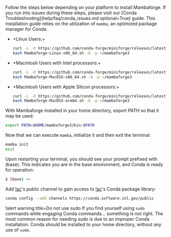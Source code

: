 
Follow the steps below depending on your platform to install Mambaforge. If you run into issues
during these steps, please visit our [Conda Troubleshooting](help/faq/conda_issues.md optional=True)
guide. This installation guide relies on the utilization of `mamba`, an optimized package manager
for Conda.

- +Linux Users:+

  ```bash
  curl -L -O https://github.com/conda-forge/miniforge/releases/latest/download/Mambaforge-Linux-x86_64.sh
  bash Mambaforge-Linux-x86_64.sh -b -p ~/mambaforge3
  ```

- +Macintosh Users with Intel processors:+

  ```bash
  curl -L -O https://github.com/conda-forge/miniforge/releases/latest/download/Mambaforge-MacOSX-x86_64.sh
  bash Mambaforge-MacOSX-x86_64.sh -b -p ~/mambaforge3
  ```

- +Macintosh Users with Apple Silicon processors:+

  ```bash
  curl -L -O https://github.com/conda-forge/miniforge/releases/latest/download/Mambaforge-MacOSX-arm64.sh
  bash Mambaforge-MacOSX-arm64.sh -b -p ~/mambaforge3
  ```

With Mambaforge installed in your home directory, export PATH so that it may be used:

```bash
export PATH=$HOME/mambaforge3/bin:$PATH
```

Now that we can execute `mamba`, initialize it and then exit the terminal:

```bash
mamba init
exit
```

Upon restarting your terminal, you should see your prompt prefixed with (base). This indicates you
are in the base environment, and Conda is ready for operation:

```bash
$ (base) ~>
```

Add [!ac](INL)'s public channel to gain access to [!ac](INL)'s Conda package library:

```bash
conda config --add channels https://conda.software.inl.gov/public
```

!alert warning title=Do not use sudo
If you find yourself using `sudo` commands while engaging Conda commands... something is not right.
The most common reason for needing sudo is due to an improper Conda installation. Conda *should* be
installed to your home directory, without any use of `sudo`.
